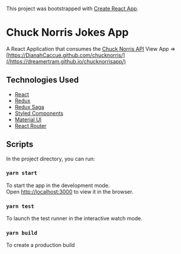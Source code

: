 This project was bootstrapped with [Create React App](https://github.com/facebookincubator/create-react-app).

# Chuck Norris Jokes App

A React Application that consumes the [Chuck Norris API](https://api.chucknorris.io/)
View App => [https://DianahCaccue.github.com/chucknorris/](/https://dreamertram.github.io/chucknorrisapp/)

## Technologies Used

- [React](https://reactjs.org/)
- [Redux](https://redux.js.org/)
- [Redux Saga](https://redux-saga.js.org/)
- [Styled Components](https://www.styled-components.com/)
- [Material UI](https://material-ui.com/)
- [React Router](https://reacttraining.com/react-router/web/guides/basic-components/)

## Scripts

In the project directory, you can run:

### `yarn start`

To start the app in the development mode.<br>
Open [http://localhost:3000](http://localhost:3000) to view it in the browser.

### `yarn test`

To launch the test runner in the interactive watch mode.<br>

### `yarn build`

To create a production build
